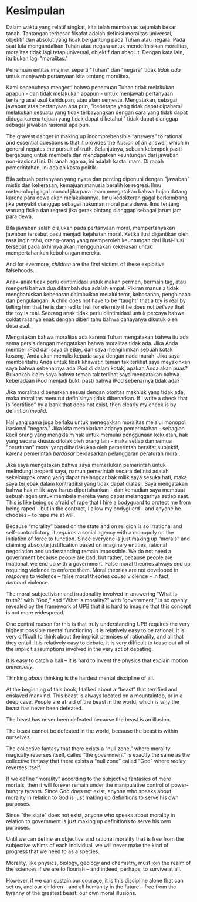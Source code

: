 # Kesimpulan

Dalam waktu yang relatif singkat, kita telah membahas sejumlah besar tanah. Tantangan terbesar filsafat adalah definisi moralitas universal, objektif dan absolut yang tidak bergantung pada Tuhan atau negara. Pada saat kita mengandalkan Tuhan atau negara untuk mendefinisikan moralitas, moralitas tidak lagi tetap universal, objektif dan absolut. Dengan kata lain, itu bukan lagi "moralitas."

Penemuan entitas imajiner seperti "Tuhan" dan "negara" tidak *tidak ada* untuk menjawab pertanyaan kita tentang moralitas.

Kami sepenuhnya mengerti bahwa penemuan Tuhan tidak melakukan apapun - dan tidak melakukan apapun - untuk menjawab pertanyaan tentang asal usul kehidupan, atau alam semesta. Mengatakan, sebagai jawaban atas pertanyaan apa pun, "beberapa yang tidak dapat dipahami melakukan sesuatu yang tidak terbayangkan dengan cara yang tidak dapat diduga karena tujuan yang tidak dapat diketahui," tidak dapat dianggap sebagai jawaban rasional apa pun.

The gravest danger in making up incomprehensible “answers” to rational and essential questions is that it provides the *illusion* of an answer, which in general negates the pursuit of truth. Selanjutnya, sebuah kelompok pasti bergabung untuk membela dan mendapatkan keuntungan dari jawaban non-irasional ini. Di ranah agama, ini adalah kasta imam. Di ranah pemerintahan, ini adalah kasta politik.

Bila sebuah pertanyaan yang nyata dan penting dipenuhi dengan "jawaban" mistis dan kekerasan, kemajuan manusia beralih ke regresi. Ilmu meteorologi gagal muncul jika para imam mengatakan bahwa hujan datang karena para dewa akan melakukannya. Ilmu kedokteran gagal berkembang jika penyakit dianggap sebagai hukuman moral para dewa. Ilmu tentang warung fisika dan regresi jika gerak bintang dianggap sebagai jarum jam para dewa.

Bila jawaban salah diajukan pada pertanyaan moral, mempertanyakan jawaban tersebut pasti menjadi kejahatan moral. Ketika ilusi digantikan oleh rasa ingin tahu, orang-orang yang memperoleh keuntungan dari ilusi-ilusi tersebut pada akhirnya akan menggunakan kekerasan untuk mempertahankan kebohongan mereka.

And for evermore, *children* are the first victims of these exploitive falsehoods.

Anak-anak tidak perlu diintimidasi untuk makan permen, bermain tag, atau mengerti bahwa dua ditambah dua adalah empat. Pikiran manusia tidak mengharuskan kebenaran ditimbulkan melalui teror, kebosanan, penghinaan dan pengulangan. A child does not have to be “taught” that a toy is real by telling him that he is damned to hell for eternity if he does not *believe* that the toy is real. Seorang anak tidak perlu diintimidasi untuk percaya bahwa coklat rasanya enak dengan diberi tahu bahwa cahayanya dikutuk oleh dosa asal.

Mengatakan bahwa moralitas ada karena Tuhan mengatakan bahwa itu ada sama persis dengan mengatakan bahwa moralitas tidak ada. Jika Anda membeli iPod dari saya di eBay, dan saya mengirimkan sebuah kotak kosong, Anda akan menulis kepada saya dengan nada marah. Jika saya memberitahu Anda untuk tidak khawatir, teman tak terlihat saya meyakinkan saya bahwa sebenarnya ada iPod di dalam kotak, apakah Anda akan puas? Bukankah klaim saya bahwa teman tak terlihat saya mengatakan bahwa keberadaan iPod menjadi bukti pasti bahwa iPod sebenarnya tidak ada?

Jika moralitas dibenarkan sesuai dengan otoritas makhluk yang tidak ada, maka moralitas menurut definisinya tidak dibenarkan. If I write a check that is “certified” by a bank that does not exist, then clearly my check is by definition *invalid*.

Hal yang sama juga berlaku untuk menegakkan moralitas melalui monopoli irasional "negara." Jika kita membiarkan adanya pemerintahan - sebagian kecil orang yang mengklaim hak untuk memulai penggunaan kekuatan, hak yang secara khusus ditolak oleh orang lain - maka setiap dan semua "peraturan" moral yang diberlakukan oleh pemerintah bersifat subjektif, karena pemerintah *berdasar* berdasarkan pelanggaran peraturan moral.

Jika saya mengatakan bahwa saya memerlukan pemerintah untuk melindungi properti saya, namun pemerintah secara definisi adalah sekelompok orang yang dapat melanggar hak milik saya sesuka hati, maka saya terjebak dalam kontradiksi yang tidak dapat diatasi. Saya mengatakan bahwa hak milik saya harus dipertahankan - dan kemudian saya membuat sebuah agen untuk membela mereka yang dapat melanggarnya setiap saat. This is like being so afraid of rape that I hire a bodyguard to protect me from being raped – but in the contract, I allow my bodyguard – and anyone he chooses – to rape me at will.

Because “morality” based on the state and on religion is so irrational and self-contradictory, it *requires* a social agency with a monopoly on the initiation of force to function. Since everyone is just making up “morals” and claiming absolute justification based on imaginary entities, rational negotiation and understanding remain impossible. We do not need a government because people are bad, but rather, because people are irrational, we end up with a government. False moral theories always end up requiring violence to enforce them. Moral theories are not developed in *response* to violence – false moral theories *cause* violence – in fact, *demand* violence.

The moral subjectivism and irrationality involved in answering “What is truth?” with “God,” and “What is morality?” with “government,” is so openly revealed by the framework of UPB that it is hard to imagine that this concept is not more widespread.

One central reason for this is that truly understanding UPB requires the very highest possible mental functioning. It is relatively easy to be rational; it is very difficult to think about the implicit premises of rationality, and all that they entail. It is relatively easy to debate; it is very difficult to tease out all of the implicit assumptions involved in the very act of debating.

It is easy to catch a ball – it is hard to invent the physics that explain motion *universally*.

Thinking *about* thinking is the hardest mental discipline of all.

At the beginning of this book, I talked about a “beast” that terrified and enslaved mankind. This beast is always located on a mountaintop, or in a deep cave. People are afraid of the beast in the world, which is why the beast has never been defeated.

The beast has never been defeated because the beast is an illusion.

The beast cannot be defeated in the world, because the beast is within ourselves.

The collective fantasy that there exists a “null zone,” where morality magically reverses itself, called “the government” is exactly the same as the collective fantasy that there exists a “null zone” called “God” where *reality* reverses itself.

If we define “morality” according to the subjective fantasies of mere mortals, then it will forever remain under the manipulative control of power-hungry tyrants. Since God does not exist, anyone who speaks about morality in relation to God is just making up definitions to serve his own purposes.

Since “the state” does not exist, anyone who speaks about morality in relation to government is just making up definitions to serve his own purposes.

Until we can define an objective and rational morality that is free from the subjective whims of each individual, we will never make the kind of progress that we need to as a species.

Morality, like physics, biology, geology and chemistry, must join the realm of the sciences if we are to flourish – and indeed, perhaps, to survive at all.

However, if we can sustain our courage, it is this discipline alone that can set us, and our children – and all humanity in the future – free from the tyranny of the greatest beast: our own moral illusions.